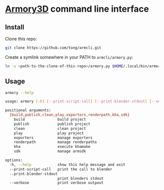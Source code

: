 # [Armory3D](https://armory3d.org/) command line interface

## Install

Clone this repo:
```sh
git clone https://github.com/tong/armcli.git
```

Create a symlink somewhere in your PATH to `armcli/armory.py`:
```sh
ln -s <path-to-the-clone-of-this-repo>/armory.py $HOME/.local/bin/armory
```


## Usage
```sh
armory --help

usage: armory [-h] [--print-script-call] [--print-blender-stdout] [--verbose] {build,publish,clean,play,exporters,renderpath,kha,sdk} ...

positional arguments:
  {build,publish,clean,play,exporters,renderpath,kha,sdk}
    build               build project
    publish             publish project
    clean               clean project
    play                play project
    exporters           manage exporters
    renderpath          manage renderpaths
    kha                 execute khamake
    sdk                 manage armsdk

options:
  -h, --help            show this help message and exit
  --print-script-call   print the call to blender
  --print-blender-stdout
                        print blenders stdout
  --verbose             print verbose outpout
```
